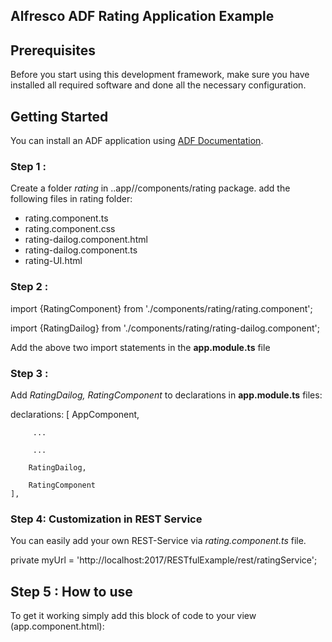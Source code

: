 
## Alfresco ADF Rating Application Example

## Prerequisites

Before you start using this development framework, make sure you have installed all required software and done all the
necessary configuration.

## Getting Started

You can install an ADF application using [ADF Documentation](https://community.alfresco.com/docs/DOC-4595-getting-started-with-alfresco-application-development-framework).

### Step 1 :
 Create a folder *rating* in ..app//components/rating package. add the following files in rating folder:

 * rating.component.ts
 * rating.component.css
 * rating-dailog.component.html
 * rating-dailog.component.ts
 * rating-UI.html
 
 ### Step 2 :
 
  import {RatingComponent} from './components/rating/rating.component';
  
  import {RatingDailog} from './components/rating/rating-dailog.component';
  
  Add the above two import statements in the **app.module.ts** file
  
  ### Step 3 :
  
  Add *RatingDailog, RatingComponent* to declarations in **app.module.ts** files:

  declarations: [
        AppComponent,
        
         ...
         
         ...
         
        RatingDailog,
        
        RatingComponent
    ],
    
### Step 4: Customization in REST Service

You can easily add your own REST-Service via *rating.component.ts* file.

 private myUrl = 'http://localhost:2017/RESTfulExample/rest/ratingService';    
    
## Step 5 : How to use

To get it working simply add this block of code to your view (app.component.html):

  *<rating-UI> </rating-UI>*
  


